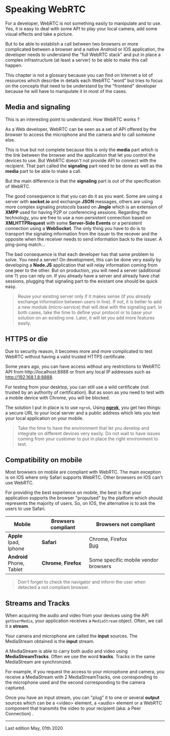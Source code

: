 # Speaking WebRTC

For a developer, WebRTC is not something easily to manipulate and to use. Yes, it is easy to deal with some API to play your local camera, add some visual effects and take a picture.

But to be able to establish a call between two browsers or more complicated between a browser and a native Android or IOS application, the developer needs to understand the "full WebRTC stack" and put in place a complex infrastructure (at least a server) to be able to make this call happen.

This chapter is not a glossary because you can find on Internet a lot of resources which describe in details each WebRTC "word" but tries to focus on the concepts that need to be understand by the "frontend" developer because he will have to manipulate it in most of the cases.

## Media and signaling

This is an interesting point to understand. How WebRTC works ?

As a Web developer, WebRTC can be seen as a set of API offered by the browser to access the microphone and the camera and to call someone else.

This is true but not complete because this is only the **media** part which is the link between the browser and the application that let you control the devices to use. But WebRTC doesn't not provide API to connect with the recipient. That part called the **signaling** part need to be done as well as the **media** part to be able to make a call.

But the main difference is that the **signaling** part is out of the specification of WebRTC.

The good consequence is that you can do it as you want. Some are using a server with **socket.io** and exchange **JSON** messages, others are using more complex signaling protocols based on **Jingle** which is an extension of **XMPP** used for having P2P or conferencing sessions. Regarding the technology, you are free to use a non-persistent connection based on **XMLHTTPRequest** with some **Server-Side Events** or a persistent connection using a **WebSocket**. The only thing you have to do is to transport the signaling information from the issuer to the recever and the opposite when the receiver needs to send information back to the issuer. A ping-pong match...

The bad consequence is that each developer has that same problem to solve. You need a server! On development, this can be done very easily by developing a **Node.JS** application that will relay information coming from one peer to the other. But on production, you will need a server (additional one ?) you can rely on. If you already have a server and already have chat sessions, plugging that signaling part to the existant one should be quick easy.

> Reuse your existing server only if it makes sense (if you already exchange information between users in live). If not, it is better to add a new module (micro-service) that will deal with the signaling part. In both cases, take the time to define your protocol or to base your solution on an existing one. Later, it will let you add more features easily.

## HTTPS or die

Due to security reason, it becomes more and more complicated to test WebRTC without having a valid trusted HTTPS certificate.

Some years ago, you can have access without any restrictions to WebRTC API from http://localhost:8888 or from any local IP addresses such as http://192.168.1.8:8888.

For testing from your desktop, you can still use a wild certificate (not trusted by an authority of certification). But as soon as you need to test with a mobile device with Chrome, you will be blocked.

The solution I put in place is to use `ngrok`. Using [**ngrok**](https://ngrok.com/), you get two things: a secure URL to your local server and a public address which lets you test your local application on your mobile.

> Take the time to have the environment that let you develop and integrate on different devices very easily. Do not wait to have issues coming from your customer to put in place the right environment to test.

## Compatibility on mobile

Most browsers on mobile are compliant with WebRTC. The main exception is on IOS where only Safari supports WebRTC. Other browsers on IOS can't use WebRTC.

For providing the best experience on mobile, the best is that your application supports the browser "propulsed" by the platform which should represents the majority of users. So, on IOS, the alternative is to ask the users to use Safari.

| Mobile                       | Browsers compliant      | Browsers not compliant                                                                 |
| ---------------------------- | ----------------------- | -------------------------------------------------------------------------------------- |
| **Apple**<br>Ipad, Iphone    | **Safari**              | Chrome, Firefox<br>[Bug](https://bugs.chromium.org/p/chromium/issues/detail?id=752458) |
| **Android**<br>Phone, Tablet | **Chrome**, **Firefox** | Some specific mobile vendor browsers                                                   |

> Don't forget to check the navigator and inform the user when detected a not compliant browser.

## Streams and Tracks

When acquiring the audio and video from your devices using the API `getUserMedia`, your application receives a `MediaStream` object. Often, we call it a **stream**.

Your camera and microphone are called the **input** sources. The MediaStream obtained is the **input** stream.

A MediaStream is able to carry both audio and video using **MediaStreamTracks**. Often we use the word **tracks**. Tracks in the same MediaStream are synchronized.

For example, if you request the access to your microphone and camera, you receive a MediaStream with 2 MediaStreamTracks, one corresponding to the microphone used and the second corresponding to the camera captured.

Once you have an input stream, you can "plug" it to one or several **output** sources which can be a &lt;video&gt; element, a &lt;audio&gt; element or a WebRTC component that transmits the video to your recipient (aka: a Peer Connection) .

---

Last edition May, 01th 2020
